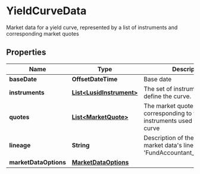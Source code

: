 

# YieldCurveData

Market data for a yield curve,  represented by a list of instruments and corresponding market quotes

## Properties

Name | Type | Description | Notes
------------ | ------------- | ------------- | -------------
**baseDate** | **OffsetDateTime** | Base date | 
**instruments** | [**List&lt;LusidInstrument&gt;**](LusidInstrument.md) | The set of instruments that define the curve. | 
**quotes** | [**List&lt;MarketQuote&gt;**](MarketQuote.md) | The market quotes corresponding to the the instruments used to define the curve | 
**lineage** | **String** | Description of the complex market data&#39;s lineage e.g. &#39;FundAccountant_GreenQuality&#39;. |  [optional]
**marketDataOptions** | [**MarketDataOptions**](MarketDataOptions.md) |  |  [optional]



